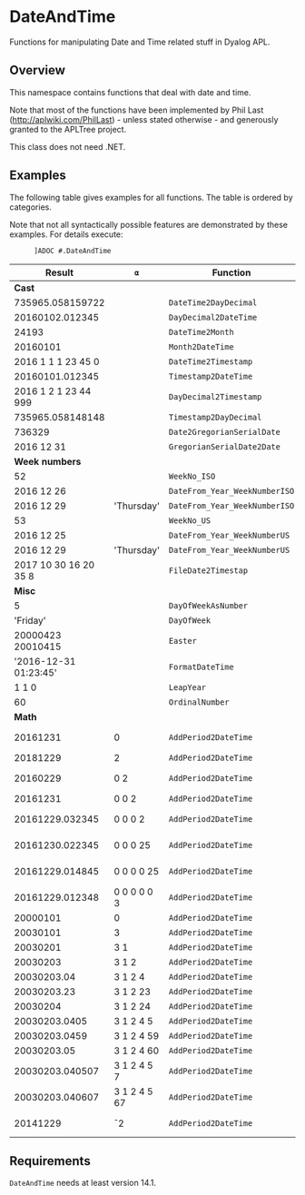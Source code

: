 # DateAndTime

Functions for manipulating Date and Time related stuff in Dyalog APL.


## Overview

This namespace contains functions that deal with date and time.

Note that most of the functions have been implemented by Phil Last (http://aplwiki.com/PhilLast) - unless stated otherwise - and generously granted to the APLTree project.

This class does not need .NET.


## Examples

The following table gives examples for all functions. The table is ordered by categories.

Note that not all syntactically possible features are demonstrated by these examples. For details execute:

```
      ]ADOC #.DateAndTime
```

| **Result**       | **`⍺`**                    | **Function**             | **`⍵`**      | |
|------------------------|----------------------------------|--------------------------------|--------------------|-|
| **Cast**                                                                                                          |
| 735965.058159722       |                                  | `DateTime2DayDecimal`          | 20160102.012345    | |
| 20160102.012345        |                                  | `DayDecimal2DateTime`          | 735965.058159722   | |
| 24193                  |                                  | `DateTime2Month`               | 20160102.058159722 | |
| 20160101               |                                  | `Month2DateTime`               | 24193              | |
| 2016 1 1 1 23 45 0     |                                  | `DateTime2Timestamp`           | 20160101.012345    | |
| 20160101.012345        |                                  | `Timestamp2DateTime`           | 2016 1 1 1 23 45   | |
| 2016 1 2 1 23 44 999   |                                  | `DayDecimal2Timestamp`         | 735965.058159722   | |
| 735965.058148148       |                                  | `Timestamp2DayDecimal`         | 2016 1 2 1 23 44   | |
| 736329                 |                                  | `Date2GregorianSerialDate`     | 2016 12 31         | |
| 2016 12 31             |                                  | `GregorianSerialDate2Date`     | 736329             | |
| **Week numbers**                                                                                                  |
| 52                     |                                  | `WeekNo_ISO`                   | 2016 12 31         | |
| 2016 12 26             |                                  | `DateFrom_Year_WeekNumberISO`  | 2016 52            | |
| 2016 12 29             | 'Thursday'                       | `DateFrom_Year_WeekNumberISO`  | 2016 52            | |
| 53                     |                                  | `WeekNo_US`                    | 016 12 31          | |
| 2016 12 25             |                                  | `DateFrom_Year_WeekNumberUS`   | 2016 53            | |
| 2016 12 29             | 'Thursday'                       | `DateFrom_Year_WeekNumberUS`   | 2016 53            | |
| 2017 10 30 16 20 35 8  |                                  | `FileDate2Timestap`            | `2⊃⎕FRDCI ftn compNo`| |
| **Misc**                                                                                                          |
| 5                      |                                  | `DayOfWeekAsNumber`            | 2016 1 1           | |
| 'Friday'               |                                  | `DayOfWeek`                    | 2016 1 1           | |
| 20000423 20010415      |                                  | `Easter`                       | 2000 2001          | |
| '2016-12-31 01:23:45'  |                                  | `FormatDateTime`               | 20161231.012345    | |
| 1 1 0                  |                                  | `LeapYear`                     | 2000 2016 2100     | |
| 60                     |                                  | `OrdinalNumber`                | 2016 2 29          | |
| **Math**                                                                                                          |
| 20161231               | 0                                | `AddPeriod2DateTime`           | 20161231           |Add nothing |
| 20181229               | 2                                | `AddPeriod2DateTime`           | 20161229           |Add a year |
| 20160229               | 0 2                              | `AddPeriod2DateTime`           | 20151229           |Add a month |
| 20161231               | 0 0 2                            | `AddPeriod2DateTime`           | 20161229           |Add a day |
| 20161229.032345        | 0 0 0 2                          | `AddPeriod2DateTime`           | 20161229.012345    |Add an hour |
| 20161230.022345        | 0 0 0 25                         | `AddPeriod2DateTime`           | 20161229.012345    |Add a minute |
| 20161229.014845        | 0 0 0 0 25                       | `AddPeriod2DateTime`           | 20161229.012345    |Add a second |
| 20161229.012348        | 0 0 0 0 0 3                      | `AddPeriod2DateTime`           | 20161229.012345    |Add a millisecond |
| 20000101               | 0                                | `AddPeriod2DateTime`           | 20000101           | |
| 20030101               | 3                                | `AddPeriod2DateTime`           | 20000101           | |
| 20030201               | 3 1                              | `AddPeriod2DateTime`           | 20000101           | |
| 20030203               | 3 1 2                            | `AddPeriod2DateTime`           | 20000101           | |
| 20030203.04            | 3 1 2 4                          | `AddPeriod2DateTime`           | 20000101           | |
| 20030203.23            | 3 1 2 23                         | `AddPeriod2DateTime`           | 20000101           | |
| 20030204               | 3 1 2 24                         | `AddPeriod2DateTime`           | 20000101           | |
| 20030203.0405          | 3 1 2 4 5                        | `AddPeriod2DateTime`           | 20000101           | |
| 20030203.0459          | 3 1 2 4 59                       | `AddPeriod2DateTime`           | 20000101           | |
| 20030203.05            | 3 1 2 4 60                       | `AddPeriod2DateTime`           | 20000101           | |
| 20030203.040507        | 3 1 2 4 5 7                      | `AddPeriod2DateTime`           | 20000101           | |
| 20030203.040607        | 3 1 2 4 5 67                     | `AddPeriod2DateTime`           | 20000101           | |
| 20141229               | ¯2                               | `AddPeriod2DateTime`           | 20161229           |Subtract two years |


## Requirements

`DateAndTime` needs at least version 14.1.
